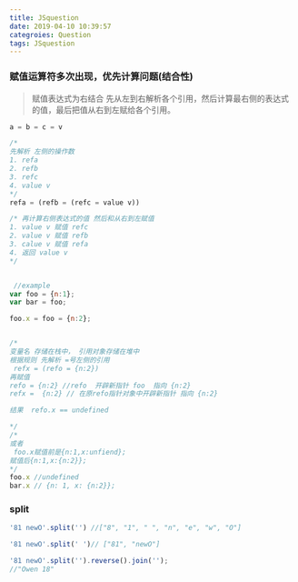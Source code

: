 ```yaml
---
title: JSquestion
date: 2019-04-10 10:39:57
categroies: Question
tags: JSquestion
---
```


### 赋值运算符多次出现，优先计算问题(结合性)
> 赋值表达式为右结合
> 先从左到右解析各个引用，然后计算最右侧的表达式的值，最后把值从右到左赋给各个引用。
```javascript
a = b = c = v

/*
先解析 左侧的操作数
1. refa
2. refb
3. refc
4. value v
*/
refa = (refb = (refc = value v))

/* 再计算右侧表达式的值 然后和从右到左赋值
1. value v 赋值 refc
2. value v 赋值 refb
3. calue v 赋值 refa
4. 返回 value v
*/


 //example
var foo = {n:1};
var bar = foo;

foo.x = foo = {n:2};


/* 
变量名 存储在栈中， 引用对象存储在堆中
根据规则 先解析 =号左侧的引用 
 refx = (refo = {n:2})
再赋值
refo = {n:2} //refo  开辟新指针 foo  指向 {n:2} 
refx =  {n:2} // 在原refo指针对象中开辟新指针 指向 {n:2}

结果  refo.x == undefined

*/
/* 
或者
 foo.x赋值前是{n:1,x:unfiend};
赋值后{n:1,x:{n:2}};
*/
foo.x //undefined
bar.x // {n: 1, x: {n:2}};
```

### split

```javascript
'81 newO'.split('') //["8", "1", " ", "n", "e", "w", "O"] 

'81 newO'.split(' ')// ["81", "newO"]

'81 newO'.split('').reverse().join('');
//"Owen 18"

```

###
